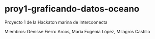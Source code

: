 # proy1-graficando-datos-oceano
Proyecto 1 de la Hackaton marina de Intercoonecta

Miembros: Denisse Fierro Arcos, María Eugenia López, Milagros Castillo


